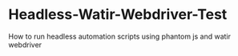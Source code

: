 Headless-Watir-Webdriver-Test
=============================

How to run headless automation scripts using phantom js and watir webdriver
